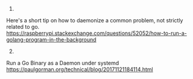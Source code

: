 1)
Here's a short tip on how to daemonize a common problem, not strictly related to go.
https://raspberrypi.stackexchange.com/questions/52052/how-to-run-a-golang-program-in-the-background

2)
Run a Go Binary as a Daemon under systemd
https://paulgorman.org/technical/blog/20171121184114.html
